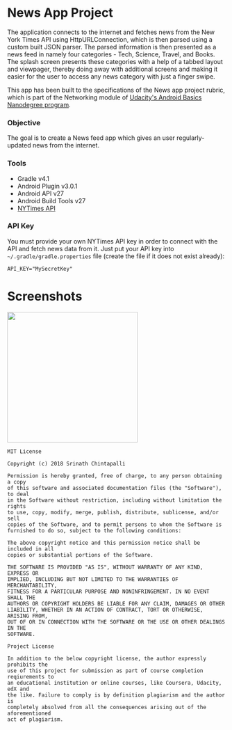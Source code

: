 # News App Project
The application connects to the internet and fetches news from the New York Times API using HttpURLConnection, which is then 
parsed using a custom built JSON parser. The parsed information is then presented as a news feed in namely four categories - 
Tech, Science, Travel, and Books. The splash screen presents these categories with a help of a tabbed layout and viewpager, 
thereby doing away with additional screens and making it easier for the user to access any news category with just a finger 
swipe. 

This app has been built to the specifications of the News app project rubric, which is part of the 
Networking module of [Udacity's Android Basics Nanodegree program](https://www.udacity.com/course/android-basics-nanodegree-by-google--nd803).

### Objective
The goal is to create a News feed app which gives an user regularly-updated news from the internet.

### Tools
* Gradle v4.1
* Android Plugin v3.0.1
* Android API v27
* Android Build Tools v27
* [NYTimes API](https://developer.nytimes.com/top_stories_v2.json)

### API Key
You must provide your own NYTimes API key in order to connect with the API and fetch news data from it. Just put your API key 
into `~/.gradle/gradle.properties` file (create the file if it does not exist already):

```
API_KEY="MySecretKey"
```

# Screenshots
<img src="https://github.com/SrChip15/android-news-app/blob/master/splash_sceen.png" width="300"/>

```
MIT License

Copyright (c) 2018 Srinath Chintapalli

Permission is hereby granted, free of charge, to any person obtaining a copy
of this software and associated documentation files (the "Software"), to deal
in the Software without restriction, including without limitation the rights
to use, copy, modify, merge, publish, distribute, sublicense, and/or sell
copies of the Software, and to permit persons to whom the Software is
furnished to do so, subject to the following conditions:

The above copyright notice and this permission notice shall be included in all
copies or substantial portions of the Software.

THE SOFTWARE IS PROVIDED "AS IS", WITHOUT WARRANTY OF ANY KIND, EXPRESS OR
IMPLIED, INCLUDING BUT NOT LIMITED TO THE WARRANTIES OF MERCHANTABILITY,
FITNESS FOR A PARTICULAR PURPOSE AND NONINFRINGEMENT. IN NO EVENT SHALL THE
AUTHORS OR COPYRIGHT HOLDERS BE LIABLE FOR ANY CLAIM, DAMAGES OR OTHER
LIABILITY, WHETHER IN AN ACTION OF CONTRACT, TORT OR OTHERWISE, ARISING FROM,
OUT OF OR IN CONNECTION WITH THE SOFTWARE OR THE USE OR OTHER DEALINGS IN THE
SOFTWARE.

Project License

In addition to the below copyright license, the author expressly prohibits the 
use of this project for submission as part of course completion reqiurements to
an educational institution or online courses, like Coursera, Udacity, edX and 
the like. Failure to comply is by definition plagiarism and the author is 
completely absolved from all the consequences arising out of the aforementioned
act of plagiarism. 
```

